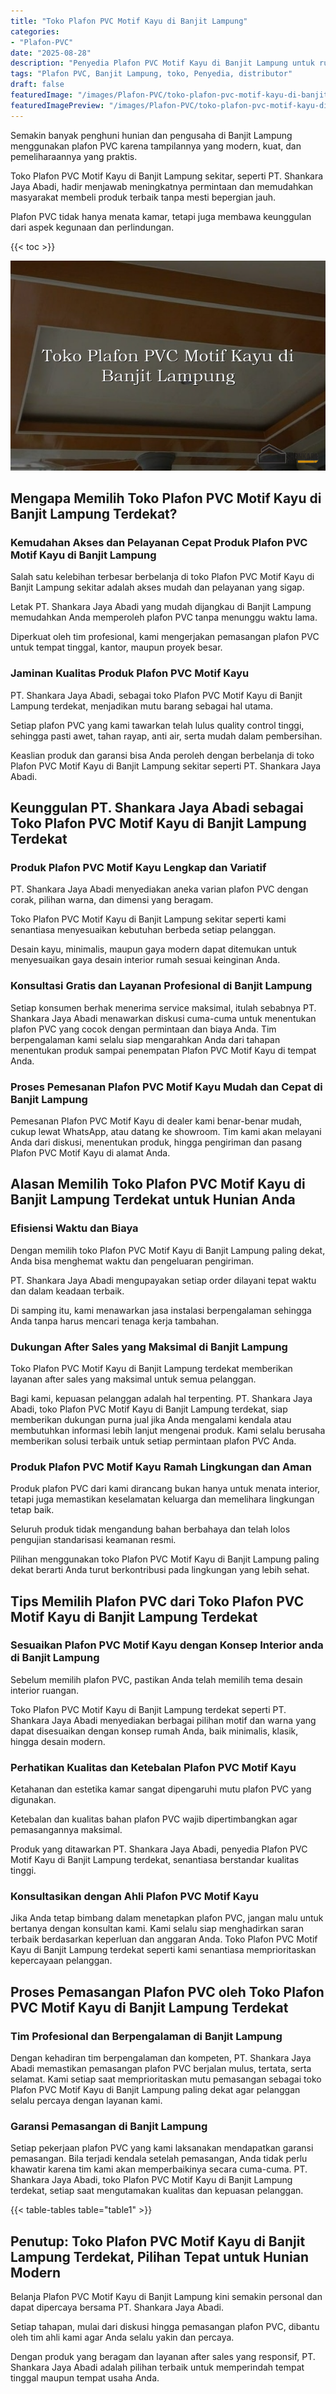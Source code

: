 ```yaml
---
title: "Toko Plafon PVC Motif Kayu di Banjit Lampung"
categories:
- "Plafon-PVC"
date: "2025-08-28"
description: "Penyedia Plafon PVC Motif Kayu di Banjit Lampung untuk rumah, kantor, dan gerai. Plafon terbaik, beragam motif, variasi warna modern, dengan jasa instalasi dikerjakan oleh tenaga ahli profesional dan jaminan resmi!|Servis penjualan Plafon PVC Motif Kayu di Banjit Lampung untuk keperluan tempat tinggal, office, atau ritel, dengan material unggulan dan instalasi oleh teknisi profesional dan garansi resmi.|Alternatif Plafon PVC Motif Kayu di Banjit Lampung yang terpercaya bagi tempat tinggal, perkantoran, serta ritel, bersama material berkualitas dan pemasangan ditangani oleh teknisi berpengalaman dan jaminan resmi.|Penjualan Plafon PVC Motif Kayu di Banjit Lampung untuk rumah, office, dan toko, dengan plafon terbaik dan penempatan oleh teknisi profesional, lengkap beserta kepastian resmi.}"
tags: "Plafon PVC, Banjit Lampung, toko, Penyedia, distributor"
draft: false
featuredImage: "/images/Plafon-PVC/toko-plafon-pvc-motif-kayu-di-banjit-lampung.png"
featuredImagePreview: "/images/Plafon-PVC/toko-plafon-pvc-motif-kayu-di-banjit-lampung.png"
---
```


Semakin banyak penghuni hunian dan pengusaha di Banjit Lampung menggunakan plafon PVC karena tampilannya yang modern, kuat, dan pemeliharaannya yang praktis.

Toko Plafon PVC Motif Kayu di Banjit Lampung sekitar, seperti PT. Shankara Jaya Abadi, hadir menjawab meningkatnya permintaan dan memudahkan masyarakat membeli produk terbaik tanpa mesti bepergian jauh.

Plafon PVC tidak hanya menata kamar, tetapi juga membawa keunggulan dari aspek kegunaan dan perlindungan.

{{< toc >}}

![Toko Plafon PVC Motif Kayu di Banjit Lampung](/images/Plafon-PVC/Toko-Plafon-PVC-Motif-Kayu-di-Banjit-Lampung.png)

## Mengapa Memilih Toko Plafon PVC Motif Kayu di Banjit Lampung Terdekat?

### Kemudahan Akses dan Pelayanan Cepat Produk Plafon PVC Motif Kayu di Banjit Lampung

Salah satu kelebihan terbesar berbelanja di toko Plafon PVC Motif Kayu di Banjit Lampung sekitar adalah akses mudah dan pelayanan yang sigap.

Letak PT. Shankara Jaya Abadi yang mudah dijangkau di Banjit Lampung memudahkan Anda memperoleh plafon PVC tanpa menunggu waktu lama.

Diperkuat oleh tim profesional, kami mengerjakan pemasangan plafon PVC untuk tempat tinggal, kantor, maupun proyek besar.

### Jaminan Kualitas Produk Plafon PVC Motif Kayu

PT. Shankara Jaya Abadi, sebagai toko Plafon PVC Motif Kayu di Banjit Lampung terdekat, menjadikan mutu barang sebagai hal utama.

Setiap plafon PVC yang kami tawarkan telah lulus quality control tinggi, sehingga pasti awet, tahan rayap, anti air, serta mudah dalam pembersihan.

Keaslian produk dan garansi bisa Anda peroleh dengan berbelanja di toko Plafon PVC Motif Kayu di Banjit Lampung sekitar seperti PT. Shankara Jaya Abadi.

## Keunggulan PT. Shankara Jaya Abadi sebagai Toko Plafon PVC Motif Kayu di Banjit Lampung Terdekat

### Produk Plafon PVC Motif Kayu Lengkap dan Variatif

PT. Shankara Jaya Abadi menyediakan aneka varian plafon PVC dengan corak, pilihan warna, dan dimensi yang beragam.

Toko Plafon PVC Motif Kayu di Banjit Lampung sekitar seperti kami senantiasa menyesuaikan kebutuhan berbeda setiap pelanggan.

Desain kayu, minimalis, maupun gaya modern dapat ditemukan untuk menyesuaikan gaya desain interior rumah sesuai keinginan Anda.

### Konsultasi Gratis dan Layanan Profesional di Banjit Lampung

Setiap konsumen berhak menerima service maksimal, itulah sebabnya PT. Shankara Jaya Abadi menawarkan diskusi cuma-cuma untuk menentukan plafon PVC yang cocok dengan permintaan dan biaya Anda. Tim berpengalaman kami selalu siap mengarahkan Anda dari tahapan menentukan produk sampai penempatan Plafon PVC Motif Kayu di tempat Anda.

### Proses Pemesanan Plafon PVC Motif Kayu Mudah dan Cepat di Banjit Lampung

Pemesanan Plafon PVC Motif Kayu di dealer kami benar-benar mudah, cukup lewat WhatsApp, atau datang ke showroom. Tim kami akan melayani Anda dari diskusi, menentukan produk, hingga pengiriman dan pasang Plafon PVC Motif Kayu di alamat Anda.

## Alasan Memilih Toko Plafon PVC Motif Kayu di Banjit Lampung Terdekat untuk Hunian Anda

### Efisiensi Waktu dan Biaya

Dengan memilih toko Plafon PVC Motif Kayu di Banjit Lampung paling dekat, Anda bisa menghemat waktu dan pengeluaran pengiriman.

PT. Shankara Jaya Abadi mengupayakan setiap order dilayani tepat waktu dan dalam keadaan terbaik.

Di samping itu, kami menawarkan jasa instalasi berpengalaman sehingga Anda tanpa harus mencari tenaga kerja tambahan.

### Dukungan After Sales yang Maksimal di Banjit Lampung

Toko Plafon PVC Motif Kayu di Banjit Lampung terdekat memberikan layanan after sales yang maksimal untuk semua pelanggan.

Bagi kami, kepuasan pelanggan adalah hal terpenting. PT. Shankara Jaya Abadi, toko Plafon PVC Motif Kayu di Banjit Lampung terdekat, siap memberikan dukungan purna jual jika Anda mengalami kendala atau membutuhkan informasi lebih lanjut mengenai produk. Kami selalu berusaha memberikan solusi terbaik untuk setiap permintaan plafon PVC Anda.

### Produk Plafon PVC Motif Kayu Ramah Lingkungan dan Aman

Produk plafon PVC dari kami dirancang bukan hanya untuk menata interior, tetapi juga memastikan keselamatan keluarga dan memelihara lingkungan tetap baik.

Seluruh produk tidak mengandung bahan berbahaya dan telah lolos pengujian standarisasi keamanan resmi.

Pilihan menggunakan toko Plafon PVC Motif Kayu di Banjit Lampung paling dekat berarti Anda turut berkontribusi pada lingkungan yang lebih sehat.

## Tips Memilih Plafon PVC dari Toko Plafon PVC Motif Kayu di Banjit Lampung Terdekat

### Sesuaikan Plafon PVC Motif Kayu dengan Konsep Interior anda di Banjit Lampung

Sebelum memilih plafon PVC, pastikan Anda telah memilih tema desain interior ruangan.

Toko Plafon PVC Motif Kayu di Banjit Lampung terdekat seperti PT. Shankara Jaya Abadi menyediakan berbagai pilihan motif dan warna yang dapat disesuaikan dengan konsep rumah Anda, baik minimalis, klasik, hingga desain modern.

### Perhatikan Kualitas dan Ketebalan Plafon PVC Motif Kayu

Ketahanan dan estetika kamar sangat dipengaruhi mutu plafon PVC yang digunakan.

Ketebalan dan kualitas bahan plafon PVC wajib dipertimbangkan agar pemasangannya maksimal.

Produk yang ditawarkan PT. Shankara Jaya Abadi, penyedia Plafon PVC Motif Kayu di Banjit Lampung terdekat, senantiasa berstandar kualitas tinggi.

### Konsultasikan dengan Ahli Plafon PVC Motif Kayu

Jika Anda tetap bimbang dalam menetapkan plafon PVC, jangan malu untuk bertanya dengan konsultan kami. Kami selalu siap menghadirkan saran terbaik berdasarkan keperluan dan anggaran Anda. Toko Plafon PVC Motif Kayu di Banjit Lampung terdekat seperti kami senantiasa memprioritaskan kepercayaan pelanggan.

## Proses Pemasangan Plafon PVC oleh Toko Plafon PVC Motif Kayu di Banjit Lampung Terdekat

### Tim Profesional dan Berpengalaman di Banjit Lampung

Dengan kehadiran tim berpengalaman dan kompeten, PT. Shankara Jaya Abadi memastikan pemasangan plafon PVC berjalan mulus, tertata, serta selamat. Kami setiap saat memprioritaskan mutu pemasangan sebagai toko Plafon PVC Motif Kayu di Banjit Lampung paling dekat agar pelanggan selalu percaya dengan layanan kami.

### Garansi Pemasangan di Banjit Lampung

Setiap pekerjaan plafon PVC yang kami laksanakan mendapatkan garansi pemasangan. Bila terjadi kendala setelah pemasangan, Anda tidak perlu khawatir karena tim kami akan memperbaikinya secara cuma-cuma. PT. Shankara Jaya Abadi, toko Plafon PVC Motif Kayu di Banjit Lampung terdekat, setiap saat mengutamakan kualitas dan kepuasan pelanggan.

{{< table-tables table="table1" >}}

## Penutup: Toko Plafon PVC Motif Kayu di Banjit Lampung Terdekat, Pilihan Tepat untuk Hunian Modern

Belanja Plafon PVC Motif Kayu di Banjit Lampung kini semakin personal dan dapat dipercaya bersama PT. Shankara Jaya Abadi.

Setiap tahapan, mulai dari diskusi hingga pemasangan plafon PVC, dibantu oleh tim ahli kami agar Anda selalu yakin dan percaya.

Dengan produk yang beragam dan layanan after sales yang responsif, PT. Shankara Jaya Abadi adalah pilihan terbaik untuk memperindah tempat tinggal maupun tempat usaha Anda.

